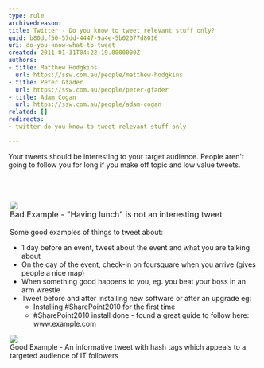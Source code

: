 ```yaml
---
type: rule
archivedreason: 
title: Twitter - Do you know to tweet relevant stuff only?
guid: b80dcf50-57dd-4447-9a4e-5b02077d8016
uri: do-you-know-what-to-tweet
created: 2011-01-31T04:22:19.0000000Z
authors:
- title: Matthew Hodgkins
  url: https://ssw.com.au/people/matthew-hodgkins
- title: Peter Gfader
  url: https://ssw.com.au/people/peter-gfader
- title: Adam Cogan
  url: https://ssw.com.au/people/adam-cogan
related: []
redirects:
- twitter-do-you-know-to-tweet-relevant-stuff-only

---
```




  <div>Your tweets should be interesting to your target audience. People aren't going to follow you for long if you make off topic and low value tweets.</div>

<br><excerpt class='endintro'></excerpt><br>

  <div>
<div style="text-align&#58;left;padding-bottom&#58;3px;margin&#58;0px;padding-left&#58;3px;padding-right&#58;3px;word-wrap&#58;break-word;padding-top&#58;3px;">
<div><img src="/PublishingImages/twitter-boring-tweet.png" /><br>
<span><font class="ms-rteCustom-FigureBad" size="+0">Bad Example - &quot;Having lunch&quot; is not an interesting tweet<br>
</font></span></div>
<div><span><br>
Some good examples of things to tweet about&#58;</span></div>
<div>
<ul>
    <li>1 day before an event, tweet about the event and what you are talking about </li>
    <li>On the day of the event, check-in on foursquare when you arrive (gives people a nice map) </li>
    <li>When something good happens to you, eg. you beat your boss in an arm wrestle&#160; </li>
    <li>Tweet before and after installing new software or after an upgrade eg&#58;<br>
    <ul>
        <li>Installing #SharePoint2010 for the first time </li>
        <li>#SharePoint2010 install done - found a great guide to follow here&#58; www.example.com </li>
    </ul>
    </li>
</ul>
<div><span><img src="/PublishingImages/twitter-goodtweet.png" /></span><br>
</div>
</div>
<div class="ms-rteCustom-FigureGood">Good Example - An informative tweet with hash tags which appeals to a targeted audience of IT followers</div>
</div>
</div>



